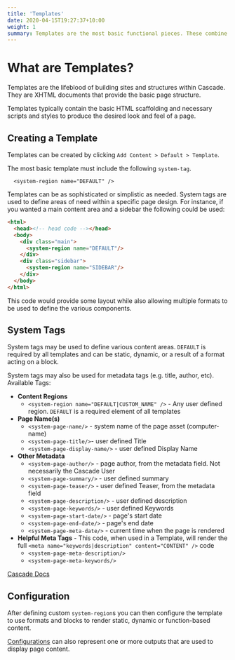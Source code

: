 ```yaml
---
title: 'Templates'
date: 2020-04-15T19:27:37+10:00
weight: 1
summary: Templates are the most basic functional pieces. These combine static HTML with system regions to define where and how content is placed.
---
```


# What are Templates?

Templates are the lifeblood of building sites and structures within Cascade. They
are XHTML documents that provide the basic page structure. 

Templates typically contain the basic HTML scaffolding and necessary scripts and styles
to produce the desired look and feel of a page.

## Creating a Template

Templates can be created by clicking `Add Content > Default > Template`.

The most basic template must include the following `system-tag`.

```
  <system-region name="DEFAULT" />
```

Templates can be as sophisticated or simplistic as needed. System tags are used 
to define areas of need within a specific page design. For instance, if you wanted
a main content area and a sidebar the following could be used:

```html
<html>
  <head><!-- head code --></head>
  <body>
    <div class="main">
      <system-region name="DEFAULT"/>
    </div>
    <div class="sidebar">
      <system-region name="SIDEBAR"/>
    </div>
  </body>
</html>
```

This code would provide some layout while also allowing multiple formats to be used
to define the various components.

## System Tags

System tags may be used to define various content areas. `DEFAULT` is required by all templates
and can be static, dynamic, or a result of a format acting on a block.

System tags may also be used for metadata tags (e.g. title, author, etc).
Available Tags:

- **Content Regions**
  - `<system-region name="DEFAULT|CUSTOM_NAME" />` - Any user defined region. `DEFAULT` is a required element of all templates
- **Page Name(s)**
  - `<system-page-name/>` - system name of the page asset (computer-name)
  - `<system-page-title/>`- user defined Title
  - `<system-page-display-name/>` - user defined Display Name
- **Other Metadata**
  - `<system-page-author/>` - page author, from the metadata field. Not necessarily the Cascade User
  - `<system-page-summary/>` - user defined summary
  - `<system-page-teaser/>` - user defined Teaser, from the metadata field
  - `<system-page-description/>` - user defined description
  - `<system-page-keywords/>` - user defined Keywords
  - `<system-page-start-date/>` - page's start date
  - `<system-page-end-date/>` - page's end date
  - `<system-page-meta-date/>` - current time when the page is rendered
- **Helpful Meta Tags** - This code, when used in a Template, will render the full `<meta name="keywords|description" content="CONTENT" />` code
  - `<system-page-meta-description/>`
  - `<system-page-meta-keywords/>`

[Cascade Docs](https://www.hannonhill.com/cascadecms/latest/content-authoring/pages/system-tags.html)

## Configuration

After defining custom `system-region`s you can then configure the template to use
formats and blocks to render static, dynamic or function-based content.

[Configurations](/docs/design/configurations) can also represent one or more outputs that are used to display page content.